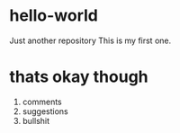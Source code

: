 # hello-world
Just another repository
This is my first one.
<h1>thats okay though</h1>
   <ol>
   <li>comments</li>
   <li>suggestions</li>
   <li>bullshit</li>


